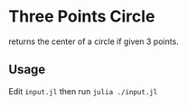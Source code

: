 # Three Points Circle
returns the center of a circle if given 3 points. 

## Usage
Edit `input.jl` then run `julia ./input.jl`